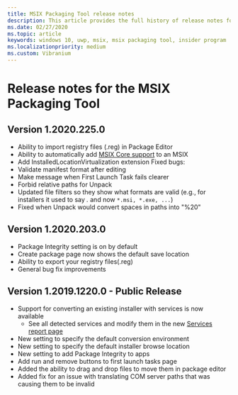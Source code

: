 ```yaml
---
title: MSIX Packaging Tool release notes
description: This article provides the full history of release notes for different versions of the MSIX Packaging Tool.
ms.date: 02/27/2020
ms.topic: article
keywords: windows 10, uwp, msix, msix packaging tool, insider program
ms.localizationpriority: medium
ms.custom: Vibranium
---
```


# Release notes for the MSIX Packaging Tool

## Version 1.2020.225.0
- Ability to import registry files (.reg) in Package Editor
- Ability to automatically add [MSIX Core support](../../msix-core/msixcore.md) to an MSIX
- Add InstalledLocationVirtualization extension
Fixed bugs:
- Validate manifest format after editing 
- Make message when First Launch Task fails clearer 
- Forbid relative paths for Unpack 
- Updated file filters so they show what formats are valid (e.g., for installers it used to say *.* and now `*.msi, *.exe, ...`) 
- Fixed when Unpack would convert spaces in paths into "%20"

## Version 1.2020.203.0
- Package Integrity setting is on by default
- Create package page now shows the default save location
- Ability to export your registry files(.reg)
- General bug fix improvements

## Version 1.2019.1220.0 - Public Release
- Support for converting an existing installer with services is now available
  - See all detected services and modify them in the new [Services report page](../convert-an-installer-with-services.md)
- New setting to specify the default conversion environment
- New setting to specify the default installer browse location
- New setting to add Package Integrity to apps
- Add run and remove buttons to first launch tasks page
- Added the ability to drag and drop files to move them in package editor
- Added fix for an issue with translating COM server paths that was causing them to be invalid
